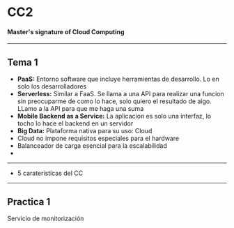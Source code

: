 # CC2

#### Master's signature of Cloud Computing

---

## Tema 1

- **PaaS:** Entorno software que incluye herramientas de desarrollo. Lo en solo los
desarrolladores
- **Serverless:** Similar a FaaS. Se llama a una API para realizar una funcion
sin preocuparme de como lo hace, solo quiero el resultado de algo. LLamo a la API
para que me haga una suma
- **Mobile Backend as a Service:** La aplicacion es solo una interfaz, lo tocho lo hace
el backend en un servidor
- **Big Data:** Plataforma nativa para su uso: Cloud
- Cloud no impone requisitos especiales para el hardware
- Balanceador de carga esencial para la escalabilidad
- 

---
- 5 carateristicas del CC





---

## Practica 1
Servicio de monitorización